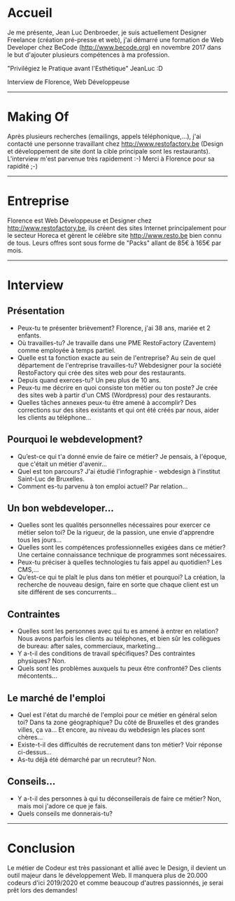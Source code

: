 # Accueil

Je me présente, Jean Luc Denbroeder, je suis actuellement Designer Freelance (création pré-presse et web), j'ai démarré une formation de Web Developer chez BeCode (http://www.becode.org) en novembre 2017 dans le but d'ajouter plusieurs compétences à ma profession. 

"Privilégiez le Pratique avant l'Esthétique" JeanLuc :D

Interview de Florence, Web Développeuse

*************************

# Making Of

Après plusieurs recherches (emailings, appels téléphonique,...), j'ai contacté une personne travaillant chez http://www.restofactory.be (Design et développement de site dont la cible principale sont les restaurants). L'interview m'est parvenue très rapidement :-) Merci à Florence pour sa rapidité ;-)

*************************

# Entreprise

Florence est Web Développeuse et Designer chez http://www.restofactory.be, ils créent des sites Internet principalement pour le secteur Horeca et gèrent le célèbre site http://www.resto.be bien connu de tous.
Leurs offres sont sous forme de "Packs" allant de 85€ à 165€ par mois.

*************************

# Interview

## Présentation

* Peux-tu te présenter brièvement?
Florence, j'ai 38 ans, mariée et 2 enfants.
* Où travailles-tu? 
Je travaille dans une PME RestoFactory (Zaventem) comme employée à temps partiel.
* Quelle est ta fonction exacte au sein de l'entreprise? Au sein de quel département de l'entreprise travailles-tu?
Webdesigner pour la société RestoFactory qui crée des sites web pour des restaurants.
* Depuis quand exerces-tu?
Un peu plus de 10 ans.
* Peux-tu me décrire en quoi consiste ton métier ou ton poste?
Je crée des sites web à partir d'un CMS (Wordpress) pour des restaurants.
* Quelles tâches annexes peux-tu être amené à accomplir?
Des corrections sur des sites existants et qui ont été créés par nous, aider les clients au téléphone…

## Pourquoi le webdevelopment?

* Qu’est-ce qui t'a donné envie de faire ce métier?
Je pensais, à l'époque, que c'était un métier d'avenir…
* Quel est ton parcours? 
J'ai étudié l'infographie - webdesign à l'institut Saint-Luc de Bruxelles.
* Comment es-tu parvenu à ton emploi actuel?
Par relation...

## Un bon webdeveloper...

* Quelles sont les qualités personnelles nécessaires pour exercer ce métier selon toi?
De la rigueur, de la passion, une envie d'apprendre tous les jours...
* Quelles sont les compétences professionnelles exigées dans ce métier?
Une certaine connaissance technique de programmes sont nécessaires.
* Peux-tu préciser à quelles technologies tu fais appel au quotidien?
Les CMS,...
* Qu’est-ce qui te plaît le plus dans ton métier et pourquoi?
La création, la recherche de nouveau design, faire en sorte que chaque client est un site différent de ses concurrents...

## Contraintes

* Quelles sont les personnes avec qui tu es amené à entrer en relation?
Nous avons parfois les clients au téléphones, et bien sûr les collègues de bureau: after sales, commerciaux, marketing...
* Y a-t-il des conditions de travail spécifiques? Des contraintes physiques?
Non.
* Quels sont les problèmes auxquels tu peux être confronté?
Des clients mécontents...

## Le marché de l'emploi

* Quel est l'état du marché de l'emploi pour ce métier en général selon toi? Dans ta zone géographique?
Du côté de Bruxelles et des grandes villes, ça va... Et encore, au niveau du webdesign les places sont chères...
* Existe-t-il des difficultés de recrutement dans ton métier?
Voir réponse ci-dessus...
* As-tu déjà été démarché par un recruteur?
Non.

## Conseils...

* Y a-t-il des personnes à qui tu déconseillerais de faire ce métier?
Non, mais moi j'adore ce que je fais.
* Quels conseils me donnerais-tu?


*************************

# Conclusion

Le métier de Codeur est très passionant et allié avec le Design, il devient un outil majeur dans le développement Web. Il manquera plus de 20.000 codeurs d'ici 2019/2020 et comme beaucoup d'autres passionnés, je serai prêt lors des demandes!

